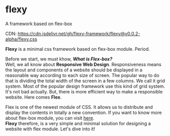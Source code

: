 # flexy
A framework based on flex-box

CDN: https://cdn.jsdelivr.net/gh/flexy-framework/flexy@v0.0.2-alpha/flexy.css

<p><strong>Flexy</strong> is a minimal css framework based on flex-box module. Period.</p>
                        <p>Before we start, we must khow, <strong><i>What is Flex-box?</i></strong></br>
                            Well, we all know about <strong>Responsive Web Design</strong>. Responsiveness means the layout and components of a website should be displayed in a reasonable way according to each size of screen. The popular way to do that
                            is dividing the total width of the screen in a few columns. We call it grid system. Most of the popular design framework use this kind of grid system. It's not bad actually. But, there is more efficient way to make a responsible
                            website. Here comes <strong>Flex</strong>.</p>
                        <p>Flex is one of the newest module of CSS. It allows us to distribute and display the contents in totally a new convention. If you want to know more about flex-box module, you can visit <a href="https://www.w3.org/TR/2012/WD-css3-flexbox-20120322/"
                                target="_blank">here</a>.</br>
                            <strong>Flexy</strong> therefore, is a very simple and minimal solution for designing a website with flex module. Let's dive into it!</p>
                    
